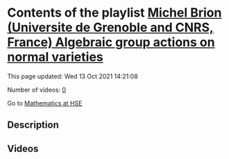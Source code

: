 # Contents of the playlist [Michel Brion (Universite de Grenoble and CNRS, France)  Algebraic group actions on normal varieties](https://www.youtube.com/playlist?list=PLq3E5oubNNoAMQ2W9wEWNc6OHs-3ehpIm)

This page updated: Wed 13 Oct 2021 14:21:08

Number of videos: [0](#videos)

Go to [Mathematics at HSE](../README.md)

## Description



## Videos

